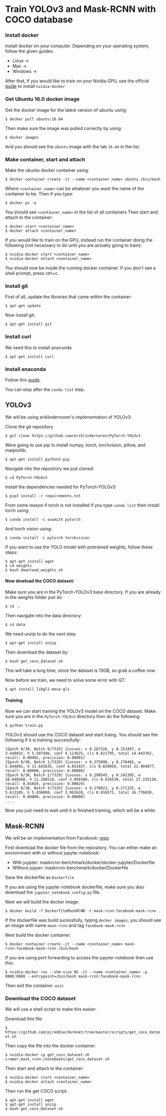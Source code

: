 # Train YOLOv3 and Mask-RCNN with COCO database

### Install docker
Install docker on your computer. Depending on your operating system, follow the given guides:
* Linux ->
* Mac ->
* Windows ->

After that, if you would like to train on your Nvidia GPU, use the official [guide](https://github.com/NVIDIA/nvidia-docker#quick-start)
to install `nvidia-docker`

### Get Ubuntu 16.0 docker image
Get the docker image for the latest version of ubuntu using:

`$ docker pull ubuntu:16.04`

Then make sure the image was pulled correctly by using:

`$ docker images`

And you should see the `ubuntu` image with the tab `16.04` in the list.


### Make container, start and attach
Make the ubuntu docker container using:

`$ docker container create -it --name <container_name> ubuntu /bin/bash`

Where `<container_name>` can be whatever you want the name of the container to be. Then if you type:

`$ docker ps -a`

You should see `<container_name>` in the list of all containers
Then start and attach to the container:

```
$ docker start <container_name>
$ docker attach <container_name>
```

If you would like to train on the GPU, instead run the container doing the following (not necessary to do until you are actually going to train):

```
$ nvidia-docker start <container_name>
$ nvidia-docker attach <container_name>
```

You should now be inside the running docker container.
If you don't see a shell prompt, press ctrl+c.

### Install git
First of all, update the libraries that came within the container:

`$ apt-get update`

Now install git:

`$ apt-get install git`

### Install curl
We need this to install anaconda

`$ apt-get install curl`

### Install anaconda
Follow this [guide](https://www.digitalocean.com/community/tutorials/how-to-install-the-anaconda-python-distribution-on-ubuntu-16-04).

You can stop after the `conda list` step.


## YOLOv3
We will be using eriklindernoren's implementation of YOLOv3:

Clone the git repository

`$ git clone https://github.com/eriklindernoren/PyTorch-YOLOv3`

Were going to use pip to install numpy, torch, torchvision, pillow, and matplotlib:

`$ apt-get install python3-pip`

Navigate into the repository we just cloned:

`$ cd PyTorch-YOLOv3`

Install the dependencies needed for PyTorch-YOLOv3:

`$ pip3 install -r requirements.txt`

From some reason if torch is not installed if you type `conda list` then install torch using:

`$ conda install -c soumith pytorch`

And torch vision using:

`$ conda install -c pytorch torchvision`

If you want to use the YOLO model with pretrained weights, follow these steps:
```
$ apt-get install wget
$ cd weights
$ bash download_weights.sh
```

#### Now dowload the COCO dataset:
Make sure you are in the PyTorch-YOLOv3 base directory. If you are already in the weights folder just do

`$ cd ..`

Then navigate into the data directory:

`$ cd data`

We need unzip to do the next step:

`$ apt-get install unzip`

Then download the dataset by:

`$ bash get_coco_dataset.sh`

This will take a long time, since the dataset is 13GB, so grab a coffee now.

Now before we train, we need to solve some error with QT:

`$ apt install libgl1-mesa-glx`


#### Training
Now we can start training the YOLOv3 model on the COCO dataset.
Make sure you are in the `PyTorch-YOLOv3` directory then do the following:

`$ python train.py`

YOLOv3 should use the COCO dataset and start traing. You should see the following if it is training successfully:

```
[Epoch 0/30, Batch 0/7329] [Losses: x 0.287326, y 0.253497, w 3.449932, h 5.507586, conf 4.123625, cls 0.821795, total 14.443762, recall: 0.00402, precision: 0.00001]
[Epoch 0/30, Batch 1/7329] [Losses: x 0.275898, y 0.270465, w 5.844891, h 11.642635, conf 4.051937, cls 0.819050, total 22.904877, recall: 0.00000, precision: 0.00000]
[Epoch 0/30, Batch 2/7329] [Losses: x 0.290545, y 0.242395, w 10.648568, h 11.280510, conf 3.956580, cls 0.816539, total 27.235136, recall: 0.01010, precision: 0.00029]
[Epoch 0/30, Batch 3/7329] [Losses: x 0.276022, y 0.271325, w 5.613185, h 5.836898, conf 3.962628, cls 0.816571, total 16.776630, recall: 0.00000, precision: 0.00000]
....
```

Now you just need to wait until it is finished training, which will be a while.

## Mask-RCNN

We will be an implementation from Facebook: [repo](https://github.com/facebookresearch/maskrcnn-benchmark)

First download the docker file from the repository. You can either make an enviornment with or without jupyter notebook:
* With juypter: maskrcnn-benchmark/docker/docker-jupyter/Dockerfile
* Without jupyer: maskrcnn-benchmark/docker/Dockerfile

Save the dockerfile as `Dockerfile`

If you are using the jupyter notebook dockerfile, make sure you also download the `jupyter_notebook_config.py` file.

Next we will build the docker image:

`$ docker build -f DockerfileMaskRCNN -t mask-rcnn:facebook-mask-rcnn .
`

If the dockerfile was build sucessfully, typing `docker images`, you should see an image with name `mask-rcnn` and tag `facebook-mask-rcnn`

Next build the docker container:

`$ docker container create -it --name <container_name> mask-rcnn:facebook-mask-rcnn /bin/bash`

If you are using port forwarding to access the jupyter notebook then use this:

`$ nvidia-docker run --shm-size 8G -it --name <container_name> -p 8888:8888 --entrypoint=/bin/bash mask-rcnn:facebook-mask-rcnn`


Then exit the container: `exit`


### Download the COCO dataset

We will use a shell script to make this easier:

Download this file: 

`$ https://github.com/pjreddie/darknet/tree/master/scripts/get_coco_dataset.sh`

Then copy the file into the docker container:

`$ nvidia-docker cp get_coco_dataset.sh cramer_mask_rcnn:/notebooks/get_coco_dataset.sh`

Then start and attach to the container:

```
$ nvidia-docker start <container_name>
$ nvidia-docker attach <container_name>
```

Then run the get COCO script:

```
$ apt-get install wget
$ apt-get install unzip
$ bash get_coco_dataset.sh
```











